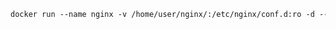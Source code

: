 ```dockerfile
docker run --name nginx -v /home/user/nginx/:/etc/nginx/conf.d:ro -d --network=host nginx
```